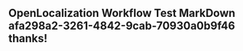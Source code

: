 <properties
ms.topic="hero-topic"
ms.test1="hero-topic"
ms.test2="test"/>

## OpenLocalization Workflow Test MarkDown afa298a2-3261-4842-9cab-70930a0b9f46 thanks!
